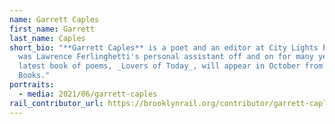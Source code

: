 ```yaml
---
name: Garrett Caples
first_name: Garrett
last_name: Caples
short_bio: "**Garrett Caples** is a poet and an editor at City Lights Books. He
  was Lawrence Ferlinghetti's personal assistant off and on for many years. His
  latest book of poems, _Lovers of Today_, will appear in October from Wave
  Books."
portraits:
  - media: 2021/06/garrett-caples
rail_contributor_url: https://brooklynrail.org/contributor/garrett-caples
---
```

